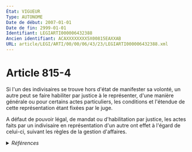 ```yaml
---
État: VIGUEUR
Type: AUTONOME
Date de début: 2007-01-01
Date de fin: 2999-01-01
Identifiant: LEGIARTI000006432388
Ancien identifiant: ACAXXXXXXXX5X00815EAXXAB
URL: article/LEGI/ARTI/00/00/06/43/23/LEGIARTI000006432388.xml
---
```


<h1>Article 815-4</h1>

Si l'un des indivisaires se trouve hors d'état de manifester sa volonté, un
autre peut se faire habiliter par justice à le représenter, d'une manière
générale ou pour certains actes particuliers, les conditions et l'étendue de
cette représentation étant fixées par le juge.<br />

A défaut de pouvoir légal, de mandat ou d'habilitation par justice, les actes
faits par un indivisaire en représentation d'un autre ont effet à l'égard de
celui-ci, suivant les règles de la gestion d'affaires.


<details>
  <summary><em>Références</em></summary>

  <h2>Articles faisant référence à l'article</h2>
  
  <ul>
    <li>
      <a href="https://legal.tricoteuses.fr//redirection/LEGIARTI000006284836?vers=git&vers=legifrance">LOI n° 2006-728 du 23 juin 2006 portant réforme des successions et des libéralités - article 2 ENTIEREMENT_MODIF</a> MODIFICATION cible
    </li>
  </ul>
  
  <h2>Références faites par l'article</h2>
  
  <ul>
    <li>
      CODIFICATION source Loi 1803-04-19
    </li>
    <li>
      2006-06-23 MODIFICATION source <a href="https://legal.tricoteuses.fr//redirection/LEGIARTI000006284836?vers=git&vers=legifrance">LOI n° 2006-728 du 23 juin 2006 portant réforme des successions et des libéralités - article 2 ENTIEREMENT_MODIF</a>
    </li>
    <li>
      2999-01-01 CITATION cible <a href="https://legal.tricoteuses.fr//redirection/LEGIARTI000006444550?vers=git&vers=legifrance">Code civil - article 1873-8 AUTONOME VIGUEUR, en vigueur depuis le 1977-07-01</a>
    </li>
  </ul>
</details>
